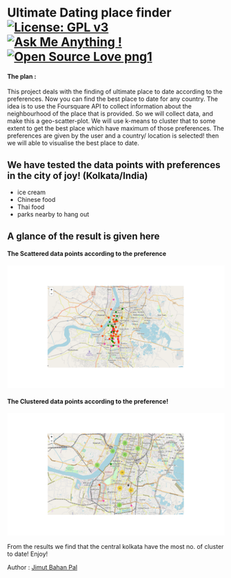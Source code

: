 # Ultimate Dating place finder [![License: GPL v3](https://img.shields.io/badge/License-GPL%20v3-blue.svg)](https://www.gnu.org/licenses/gpl-3.0) [![Ask Me Anything !](https://img.shields.io/badge/Ask%20me-anything-1abc9c.svg)](https://GitHub.com/Naereen/ama) [![Open Source Love png1](https://badges.frapsoft.com/os/v1/open-source.png?v=103)](https://github.com/ellerbrock/open-source-badges/)

#### The plan :
This project deals with the finding of ultimate place to date according to the preferences. Now you can find the best place to date for any country. The idea is to use the Foursquare API to collect information about the neighbourhood of the place that is provided. So we will collect data, and make this a geo-scatter-plot. We will use k-means to cluster that to some extent to get the best place which have maximum of those preferences. The preferences are given by the user and a country/ location is selected! then we will able to visualise the best place to date.

## We have tested the data points with preferences in the city of joy! (Kolkata/India)
* ice cream
* Chinese food
* Thai food
* parks nearby to hang out

## A glance of the result is given here

#### The Scattered data points according to the preference
![The Scattered data points according to the preference](scattered_data.png)
#### The Clustered data points according to the preference!
![The clustered data points according to the preference](preferences_cluster.png)

From the results we find that the central kolkata have the most no. of cluster to date!
Enjoy!

Author : [Jimut Bahan Pal](https://www.linkedin.com/in/jimut-bahan-pal-156862123/)
